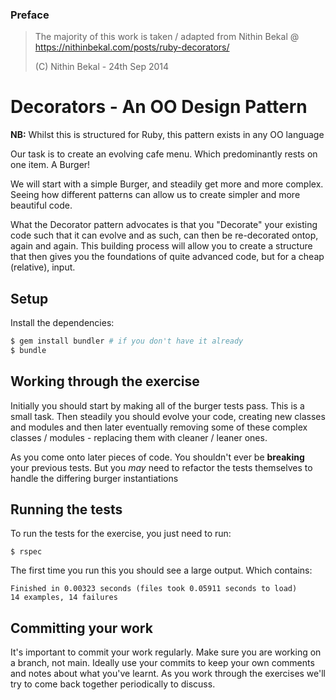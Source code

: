 ### Preface

> The majority of this work is taken / adapted from Nithin Bekal @ https://nithinbekal.com/posts/ruby-decorators/
> 
> (C) Nithin Bekal - 24th Sep 2014

# Decorators - An OO Design Pattern

**NB:** Whilst this is structured for Ruby, this pattern exists in any OO language

Our task is to create an evolving cafe menu. Which predominantly rests on one item. A Burger!

We will start with a simple Burger, and steadily get more and more complex. Seeing how different patterns
can allow us to create simpler and more beautiful code.

What the Decorator pattern advocates is that you "Decorate" your existing code such that it can evolve
and as such, can then be re-decorated ontop, again and again. This building process will allow you to create
a structure that then gives you the foundations of quite advanced code, but for a cheap (relative), input.

## Setup

Install the dependencies:

```bash
$ gem install bundler # if you don't have it already
$ bundle
```

## Working through the exercise

Initially you should start by making all of the burger tests pass. This is a small task. Then steadily
you should evolve your code, creating new classes and modules and then later eventually removing some of
these complex classes / modules - replacing them with cleaner / leaner ones.

As you come onto later pieces of code. You shouldn't ever be **breaking** your previous tests. But you _may_
need to refactor the tests themselves to handle the differing burger instantiations

## Running the tests

To run the tests for the exercise, you just need to run:

```
$ rspec
```

The first time you run this you should see a large output. Which contains:

```
Finished in 0.00323 seconds (files took 0.05911 seconds to load)
14 examples, 14 failures
```

## Committing your work

It's important to commit your work regularly. Make sure you are working on a
branch, not main. Ideally use your commits to keep your own
comments and notes about what you've learnt. As you work through the exercises
we'll try to come back together periodically to discuss.
